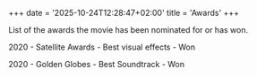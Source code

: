 +++
date = '2025-10-24T12:28:47+02:00'
title = 'Awards'
+++

List of the awards the movie has been nominated for or has won.

2020 - Satellite Awards - Best visual effects - Won

2020 - Golden Globes - Best Soundtrack - Won

